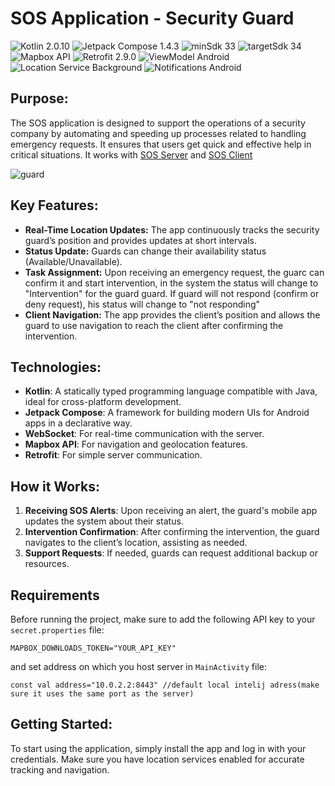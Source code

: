 
# SOS Application - Security Guard

<p>
<img src="https://img.shields.io/badge/Kotlin-purple" alt="Kotlin 2.0.10"> 
<img src="https://img.shields.io/badge/Jetpack_Compose-1.4.3-purple?color=5C2D91" alt="Jetpack Compose 1.4.3"> 
<img src="https://img.shields.io/badge/minSdk_33-%233DDC84" alt="minSdk 33"> 
<img src="https://img.shields.io/badge/targetSdk_34-%23008B02" alt="targetSdk 34 "> 
<img src="https://img.shields.io/badge/Mapbox-API-0073e6" alt="Mapbox API"> 
<img src="https://img.shields.io/badge/Retrofit-2.9.0-orange?color=FF4500" alt="Retrofit 2.9.0"> 
<img src="https://img.shields.io/badge/ViewModel-Android-green?color=3DDC84" alt="ViewModel Android"> 
<img src="https://img.shields.io/badge/Location_Service-Background-%23008B02" alt="Location Service Background"> 
<img src="https://img.shields.io/badge/Notifications-Android-purple?color=5C2D91" alt="Notifications Android"> 
</p>

## Purpose:
The SOS application is designed to support the operations of a security company by automating and speeding up processes related to handling emergency requests. It ensures that users get quick and effective help in critical situations.
It works with <a href="https://github.com/VoidSamuraj/SOS_Server" target="_blank">SOS Server</a> and <a href="https://github.com/VoidSamuraj/SOS_Client_App" target="_blank">SOS Client</a>

![guard](https://github.com/user-attachments/assets/15d883a8-3093-49de-b5b4-cecd94102f1f)
  
## Key Features:
- **Real-Time Location Updates:** The app continuously tracks the security guard’s position and provides updates at short intervals.
- **Status Update:** Guards can change their availability status (Available/Unavailable).
- **Task Assignment:** Upon receiving an emergency request, the guarc can confirm it and start intervention, in the system  the status will change to "Intervention" for the guard guard. If guard will not respond (confirm or deny request), his status will change to "not responding"
- **Client Navigation:** The app provides the client’s position and allows the guard to use navigation to reach the client after confirming the intervention.

## Technologies:
- **Kotlin**: A statically typed programming language compatible with Java, ideal for cross-platform development.
- **Jetpack Compose**: A framework for building modern UIs for Android apps in a declarative way.
- **WebSocket**: For real-time communication with the server.
- **Mapbox API**: For navigation and geolocation features.
- **Retrofit**: For simple server communication.

## How it Works:
1. **Receiving SOS Alerts**: Upon receiving an alert, the guard's mobile app updates the system about their status.
2. **Intervention Confirmation**: After confirming the intervention, the guard navigates to the client’s location, assisting as needed.
3. **Support Requests**: If needed, guards can request additional backup or resources.

## Requirements
Before running the project, make sure to add the following API key to your `secret.properties` file:
```
MAPBOX_DOWNLOADS_TOKEN="YOUR_API_KEY"
```
and set address on which you host server in `MainActivity` file:
```
const val address="10.0.2.2:8443" //default local intelij adress(make sure it uses the same port as the server)
```
## Getting Started:
To start using the application, simply install the app and log in with your credentials. Make sure you have location services enabled for accurate tracking and navigation.
